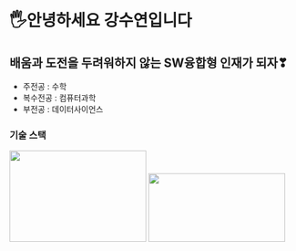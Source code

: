 # 🖐안녕하세요 강수연입니다

## 배움과 도전을 두려워하지 않는 SW융합형 인재가 되자❣

- 주전공 : 수학
- 복수전공 : 컴퓨터과학
- 부전공 : 데이터사이언스

### 기술 스택
<img src="https://images.velog.io/images/taeil77/post/0860d033-75cf-4101-b236-1a261c8c2c8a/python.png" width="240" height="160"/>
<img src="https://velog.velcdn.com/images/vive0508/post/19c71bd0-1ce8-4edc-b37a-2839fe8e1859/image.png" width="240" height="120"/>

